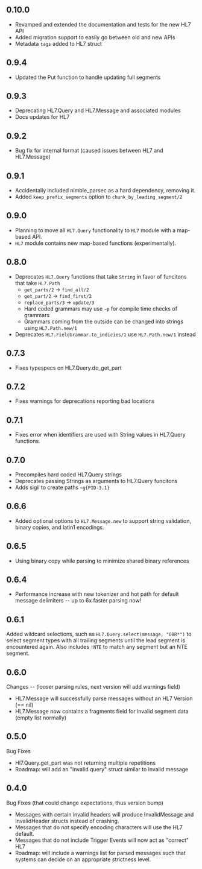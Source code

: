 ## 0.10.0
- Revamped and extended the documentation and tests for the new HL7 API
- Added migration support to easily go between old and new APIs
- Metadata `tags` added to HL7 struct

## 0.9.4
- Updated the Put function to handle updating full segments

## 0.9.3
- Deprecating HL7.Query and HL7.Message and associated modules
- Docs updates for HL7

## 0.9.2
- Bug fix for internal format (caused issues between HL7 and HL7.Message)

## 0.9.1

- Accidentally included nimble_parsec as a hard dependency, removing it.
- Added `keep_prefix_segments` option to `chunk_by_leading_segment/2`

## 0.9.0

- Planning to move all `HL7.Query` functionality to `HL7` module with a map-based API.
- `HL7` module contains new map-based functions (experimentally).

## 0.8.0

- Deprecates `HL7.Query` functions that take `String` in favor of funcitons that take `HL7.Path`
  - `get_parts/2` -> `find_all/2`
  - `get_part/2` -> `find_first/2`
  - `replace_parts/3` -> `update/3`
  - Hard coded grammars may use `~p` for compile time checks of grammars
  - Grammars coming from the outside can be changed into strings using `HL7.Path.new/1`
- Deprecates `HL7.FieldGrammar.to_indicies/1` use `HL7.Path.new/1` instead

## 0.7.3

- Fixes typespecs on HL7.Query.do_get_part

## 0.7.2

- Fixes warnings for deprecations reporting bad locations

## 0.7.1

- Fixes error when identifiers are used with String values in HL7.Query functions.

## 0.7.0

- Precompiles hard coded HL7.Query strings
- Deprecates passing Strings as arguments to HL7.Query funcitons
- Adds sigil to create paths `~g{PID-3.1}` 

## 0.6.6

- Added optional options to `HL7.Message.new` to support string validation, binary copies, and latin1 encodings.

## 0.6.5

- Using binary copy while parsing to minimize shared binary references

## 0.6.4

- Performance increase with new tokenizer and hot path for default message delimiters -- up to 6x faster parsing now!

## 0.6.1

Added wildcard selections, such as `HL7.Query.select(message, "OBR*")` to select segment types with all trailing
segments until the lead segment is encountered again. Also includes `!NTE` to match any segment but an NTE segment.

## 0.6.0

Changes -- (looser parsing rules, next version will add warnings field)

- HL7.Message will successfully parse messages without an HL7 Version (== nil)
- HL7.Message now contains a fragments field for invalid segment data (empty list normally)

## 0.5.0

Bug Fixes

- Hl7.Query.get_part was not returning multiple repetitions
- Roadmap: will add an "invalid query" struct similar to invalid message


## 0.4.0

Bug Fixes (that could change expectations, thus version bump)

- Messages with certain invalid headers will produce InvalidMessage and InvalidHeader structs instead of crashing.
- Messages that do not specify encoding characters will use the HL7 default.
- Messages that do not include Trigger Events will now act as "correct" HL7
- Roadmap: will include a warnings list for parsed messages such that systems can decide on an appropriate strictness level.